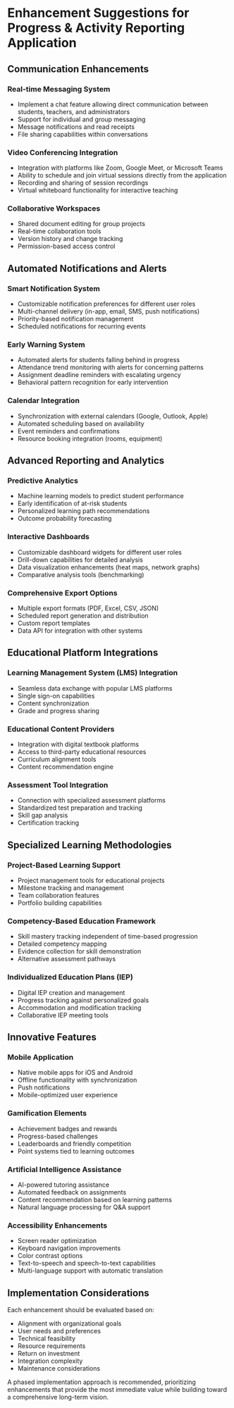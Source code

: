 # Enhancement Suggestions for Progress & Activity Reporting Application

## Communication Enhancements

### Real-time Messaging System
- Implement a chat feature allowing direct communication between students, teachers, and administrators
- Support for individual and group messaging
- Message notifications and read receipts
- File sharing capabilities within conversations

### Video Conferencing Integration
- Integration with platforms like Zoom, Google Meet, or Microsoft Teams
- Ability to schedule and join virtual sessions directly from the application
- Recording and sharing of session recordings
- Virtual whiteboard functionality for interactive teaching

### Collaborative Workspaces
- Shared document editing for group projects
- Real-time collaboration tools
- Version history and change tracking
- Permission-based access control

## Automated Notifications and Alerts

### Smart Notification System
- Customizable notification preferences for different user roles
- Multi-channel delivery (in-app, email, SMS, push notifications)
- Priority-based notification management
- Scheduled notifications for recurring events

### Early Warning System
- Automated alerts for students falling behind in progress
- Attendance trend monitoring with alerts for concerning patterns
- Assignment deadline reminders with escalating urgency
- Behavioral pattern recognition for early intervention

### Calendar Integration
- Synchronization with external calendars (Google, Outlook, Apple)
- Automated scheduling based on availability
- Event reminders and confirmations
- Resource booking integration (rooms, equipment)

## Advanced Reporting and Analytics

### Predictive Analytics
- Machine learning models to predict student performance
- Early identification of at-risk students
- Personalized learning path recommendations
- Outcome probability forecasting

### Interactive Dashboards
- Customizable dashboard widgets for different user roles
- Drill-down capabilities for detailed analysis
- Data visualization enhancements (heat maps, network graphs)
- Comparative analysis tools (benchmarking)

### Comprehensive Export Options
- Multiple export formats (PDF, Excel, CSV, JSON)
- Scheduled report generation and distribution
- Custom report templates
- Data API for integration with other systems

## Educational Platform Integrations

### Learning Management System (LMS) Integration
- Seamless data exchange with popular LMS platforms
- Single sign-on capabilities
- Content synchronization
- Grade and progress sharing

### Educational Content Providers
- Integration with digital textbook platforms
- Access to third-party educational resources
- Curriculum alignment tools
- Content recommendation engine

### Assessment Tool Integration
- Connection with specialized assessment platforms
- Standardized test preparation and tracking
- Skill gap analysis
- Certification tracking

## Specialized Learning Methodologies

### Project-Based Learning Support
- Project management tools for educational projects
- Milestone tracking and management
- Team collaboration features
- Portfolio building capabilities

### Competency-Based Education Framework
- Skill mastery tracking independent of time-based progression
- Detailed competency mapping
- Evidence collection for skill demonstration
- Alternative assessment pathways

### Individualized Education Plans (IEP)
- Digital IEP creation and management
- Progress tracking against personalized goals
- Accommodation and modification tracking
- Collaborative IEP meeting tools

## Innovative Features

### Mobile Application
- Native mobile apps for iOS and Android
- Offline functionality with synchronization
- Push notifications
- Mobile-optimized user experience

### Gamification Elements
- Achievement badges and rewards
- Progress-based challenges
- Leaderboards and friendly competition
- Point systems tied to learning outcomes

### Artificial Intelligence Assistance
- AI-powered tutoring assistance
- Automated feedback on assignments
- Content recommendation based on learning patterns
- Natural language processing for Q&A support

### Accessibility Enhancements
- Screen reader optimization
- Keyboard navigation improvements
- Color contrast options
- Text-to-speech and speech-to-text capabilities
- Multi-language support with automatic translation

## Implementation Considerations

Each enhancement should be evaluated based on:
- Alignment with organizational goals
- User needs and preferences
- Technical feasibility
- Resource requirements
- Return on investment
- Integration complexity
- Maintenance considerations

A phased implementation approach is recommended, prioritizing enhancements that provide the most immediate value while building toward a comprehensive long-term vision.
